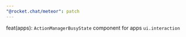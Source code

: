 ```yaml
---
"@rocket.chat/meteor": patch
---
```


feat(apps): `ActionManagerBusyState` component for apps `ui.interaction`
